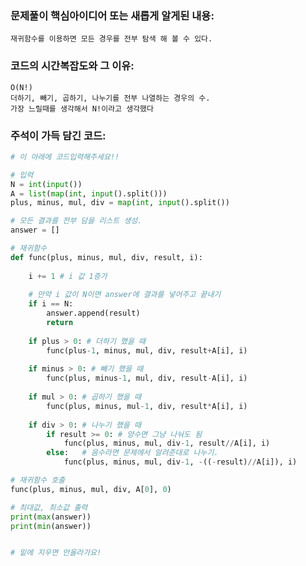 ### 문제풀이 핵심아이디어 또는 새롭게 알게된 내용: 
    재귀함수를 이용하면 모든 경우를 전부 탐색 해 볼 수 있다.
    
### 코드의 시간복잡도와 그 이유:
    O(N!)
    더하기, 빼기, 곱하기, 나누기를 전부 나열하는 경우의 수. 
    가장 느릴때를 생각해서 N!이라고 생각했다
    
    
### 주석이 가득 담긴 코드:
```python
# 이 아래에 코드입력해주세요!!

# 입력
N = int(input())
A = list(map(int, input().split()))
plus, minus, mul, div = map(int, input().split())

# 모든 결과를 전부 담을 리스트 생성.
answer = []

# 재귀함수 
def func(plus, minus, mul, div, result, i):
    
    i += 1 # i 값 1증가
    
    # 만약 i 값이 N이면 answer에 결과를 넣어주고 끝내기
    if i == N:
        answer.append(result)
        return
    
    if plus > 0: # 더하기 했을 때
        func(plus-1, minus, mul, div, result+A[i], i)
    
    if minus > 0: # 빼기 했을 때
        func(plus, minus-1, mul, div, result-A[i], i)
    
    if mul > 0: # 곱하기 했을 때
        func(plus, minus, mul-1, div, result*A[i], i)
        
    if div > 0: # 나누기 했을 때
        if result >= 0: # 양수면 그냥 나눠도 됨
            func(plus, minus, mul, div-1, result//A[i], i)
        else:   # 음수라면 문제에서 알려준대로 나누기.
            func(plus, minus, mul, div-1, -((-result)//A[i]), i)

# 재귀함수 호출
func(plus, minus, mul, div, A[0], 0)

# 최대값, 최소값 출력
print(max(answer))
print(min(answer))


# 밑에 지우면 안올라가요!
```